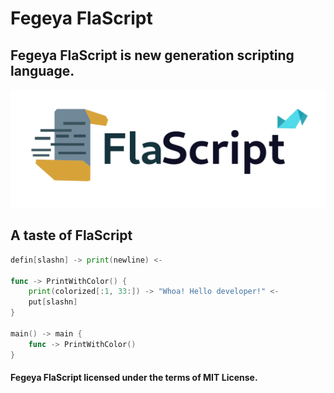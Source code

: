 # Fegeya FlaScript
## Fegeya FlaScript is new generation scripting language.

![FlaScript](docs/resource/FlaScript.png)

## A taste of FlaScript
```go
defin[slashn] -> print(newline) <-

func -> PrintWithColor() {
    print(colorized[:1, 33:]) -> "Whoa! Hello developer!" <-
    put[slashn]
}

main() -> main {
    func -> PrintWithColor()
}
```

#### Fegeya FlaScript licensed under the terms of MIT License.
